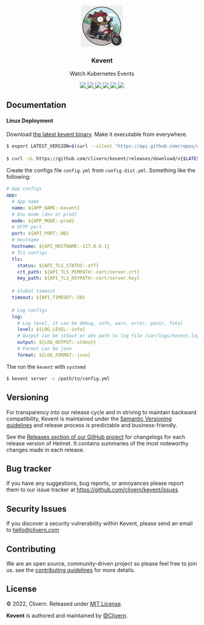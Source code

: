 <p align="center">
    <img src="/assets/logo.png?v=1.0.0" width="110" />
    <h3 align="center">Kevent</h3>
    <p align="center">Watch Kubernetes Events</p>
    <p align="center">
        <a href="https://github.com/clivern/kevent/actions/workflows/build.yml">
            <img src="https://github.com/clivern/kevent/actions/workflows/build.yml/badge.svg">
        </a>
        <a href="https://github.com/clivern/kevent/actions">
            <img src="https://github.com/clivern/kevent/workflows/Release/badge.svg">
        </a>
        <a href="https://github.com/clivern/kevent/releases">
            <img src="https://img.shields.io/badge/Version-1.0.0-pink.svg">
        </a>
        <a href="https://goreportcard.com/report/github.com/clivern/kevent">
            <img src="https://goreportcard.com/badge/github.com/clivern/kevent?v=1.0.0">
        </a>
        <a href="https://godoc.org/github.com/clivern/kevent">
            <img src="https://godoc.org/github.com/clivern/kevent?status.svg">
        </a>
        <a href="https://github.com/clivern/kevent/blob/master/LICENSE">
            <img src="https://img.shields.io/badge/LICENSE-MIT-orange.svg">
        </a>
    </p>
</p>

## Documentation

#### Linux Deployment

Download [the latest kevent binary](https://github.com/clivern/kevent/releases). Make it executable from everywhere.

```zsh
$ export LATEST_VERSION=$(curl --silent "https://api.github.com/repos/clivern/kevent/releases/latest" | jq '.tag_name' | sed -E 's/.*"([^"]+)".*/\1/' | tr -d v)

$ curl -sL https://github.com/clivern/kevent/releases/download/v{$LATEST_VERSION}/kevent_{$LATEST_VERSION}_Linux_x86_64.tar.gz | tar xz
```

Create the configs file `config.yml` from `config.dist.yml`. Something like the following:

```yaml
# App configs
app:
  # App name
  name: ${APP_NAME:-kevent}
  # Env mode (dev or prod)
  mode: ${APP_MODE:-prod}
  # HTTP port
  port: ${API_PORT:-80}
  # Hostname
  hostname: ${API_HOSTNAME:-127.0.0.1}
  # TLS configs
  tls:
    status: ${API_TLS_STATUS:-off}
    crt_path: ${API_TLS_PEMPATH:-cert/server.crt}
    key_path: ${API_TLS_KEYPATH:-cert/server.key}

  # Global timeout
  timeout: ${API_TIMEOUT:-50}

  # Log configs
  log:
    # Log level, it can be debug, info, warn, error, panic, fatal
    level: ${LOG_LEVEL:-info}
    # Output can be stdout or abs path to log file /var/logs/kevent.log
    output: ${LOG_OUTPUT:-stdout}
    # Format can be json
    format: ${LOG_FORMAT:-json}
```

The run the `kevent` with `systemd`

```zsh
$ kevent server -c /path/to/config.yml
```

## Versioning

For transparency into our release cycle and in striving to maintain backward compatibility, Kevent is maintained under the [Semantic Versioning guidelines](https://semver.org/) and release process is predictable and business-friendly.

See the [Releases section of our GitHub project](https://github.com/clivern/kevent/releases) for changelogs for each release version of Helmet. It contains summaries of the most noteworthy changes made in each release.

## Bug tracker

If you have any suggestions, bug reports, or annoyances please report them to our issue tracker at https://github.com/clivern/kevent/issues

## Security Issues

If you discover a security vulnerability within Kevent, please send an email to [hello@clivern.com](mailto:hello@clivern.com)

## Contributing

We are an open source, community-driven project so please feel free to join us. see the [contributing guidelines](CONTRIBUTING.md) for more details.

## License

© 2022, Clivern. Released under [MIT License](https://opensource.org/licenses/mit-license.php).

**Kevent** is authored and maintained by [@Clivern](http://github.com/clivern).
